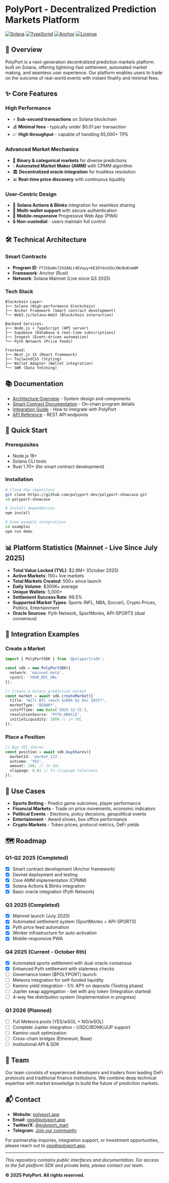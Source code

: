 # PolyPort - Decentralized Prediction Markets Platform

[![Solana](https://img.shields.io/badge/Solana-Mainnet%20Ready-9945FF?style=for-the-badge&logo=solana)](https://solana.com)
[![TypeScript](https://img.shields.io/badge/TypeScript-5.0%2B-blue?style=for-the-badge&logo=typescript)](https://www.typescriptlang.org/)
[![Anchor](https://img.shields.io/badge/Anchor-0.30.1-red?style=for-the-badge)](https://www.anchor-lang.com/)
[![License](https://img.shields.io/badge/License-Proprietary-green?style=for-the-badge)](./LICENSE)

## 🚀 Overview

PolyPort is a next-generation decentralized prediction markets platform built on Solana, offering lightning-fast settlement, automated market making, and seamless user experience. Our platform enables users to trade on the outcome of real-world events with instant finality and minimal fees.

## ✨ Core Features

### High Performance
- ⚡ **Sub-second transactions** on Solana blockchain
- 💰 **Minimal fees** - typically under $0.01 per transaction
- 📈 **High throughput** - capable of handling 65,000+ TPS

### Advanced Market Mechanics
- 🔮 **Binary & categorical markets** for diverse predictions
- 💧 **Automated Market Maker (AMM)** with CPMM algorithm
- 🏛️ **Decentralized oracle integration** for trustless resolution
- 📊 **Real-time price discovery** with continuous liquidity

### User-Centric Design
- 🎯 **Solana Actions & Blinks** integration for seamless sharing
- 👛 **Multi-wallet support** with secure authentication
- 📱 **Mobile-responsive** Progressive Web App (PWA)
- 🔒 **Non-custodial** - users maintain full control

## 🛠 Technical Architecture

### Smart Contracts
- **Program ID**: `FT3tQxWs7Z428ALt4EVwyyrKE1DYdsd1kcXWcBuKnmdM`
- **Framework**: Anchor (Rust)
- **Network**: Solana Mainnet (Live since Q3 2025)

### Tech Stack
```
Blockchain Layer:
├── Solana (High-performance blockchain)
├── Anchor Framework (Smart contract development)
└── Web3.js/Solana-Web3 (Blockchain interaction)

Backend Services:
├── Node.js + TypeScript (API server)
├── Supabase (Database & real-time subscriptions)
├── Inngest (Event-driven automation)
└── Pyth Network (Price feeds)

Frontend:
├── Next.js 15 (React framework)
├── TailwindCSS (Styling)
├── Wallet Adapter (Wallet integration)
└── SWR (Data fetching)
```

## 📚 Documentation

- [Architecture Overview](./docs/architecture.md) - System design and components
- [Smart Contract Documentation](./contracts/README.md) - On-chain program details
- [Integration Guide](./docs/integration.md) - How to integrate with PolyPort
- [API Reference](./docs/api-reference.md) - REST API endpoints

## 🔧 Quick Start

### Prerequisites
- Node.js 18+
- Solana CLI tools
- Rust 1.70+ (for smart contract development)

### Installation
```bash
# Clone the repository
git clone https://github.com/polyport-dev/polyport-showcase.git
cd polyport-showcase

# Install dependencies
npm install

# View example integrations
cd examples
npm run demo
```

## 📊 Platform Statistics (Mainnet - Live Since July 2025)

- **Total Value Locked (TVL)**: $2.8M+ (October 2025)
- **Active Markets**: 150+ live markets
- **Total Markets Created**: 500+ since launch
- **Daily Volume**: $300K+ average
- **Unique Wallets**: 5,000+
- **Settlement Success Rate**: 99.5%
- **Supported Market Types**: Sports (NFL, NBA, Soccer), Crypto Prices, Politics, Entertainment
- **Oracle Sources**: Pyth Network, SportMonks, API-SPORTS (dual consensus)

## 🤝 Integration Examples

### Create a Market
```typescript
import { PolyPortSDK } from '@polyport/sdk';

const sdk = new PolyPortSDK({
  network: 'mainnet-beta',
  rpcUrl: 'YOUR_RPC_URL'
});

// Create a binary prediction market
const market = await sdk.createMarket({
  title: "Will BTC reach $200k by Dec 2025?",
  marketType: 'BINARY',
  cutoffTime: new Date('2025-12-31'),
  resolutionSource: 'PYTH_ORACLE',
  initialLiquidity: 1000 // in SOL
});
```

### Place a Position
```typescript
// Buy YES shares
const position = await sdk.buyShares({
  marketId: 'market_123',
  outcome: 'YES',
  amount: 100, // in SOL
  slippage: 0.01 // 1% slippage tolerance
});
```

## 🎯 Use Cases

- **Sports Betting** - Predict game outcomes, player performance
- **Financial Markets** - Trade on price movements, economic indicators
- **Political Events** - Elections, policy decisions, geopolitical events
- **Entertainment** - Award shows, box office performance
- **Crypto Markets** - Token prices, protocol metrics, DeFi yields

## 🗺 Roadmap

### Q1-Q2 2025 (Completed)
- [x] Smart contract development (Anchor framework)
- [x] Devnet deployment and testing
- [x] Core AMM implementation (CPMM)
- [x] Solana Actions & Blinks integration
- [x] Basic oracle integration (Pyth Network)

### Q3 2025 (Completed)
- [x] Mainnet launch (July 2025)
- [x] Automated settlement system (SportMonks + API-SPORTS)
- [x] Pyth price feed automation
- [x] Worker infrastructure for auto-activation
- [x] Mobile-responsive PWA

### Q4 2025 (Current - October 6th)
- [x] Automated sports settlement with dual-oracle consensus
- [x] Enhanced Pyth settlement with staleness checks
- [ ] Governance token ($POLYPORT) launch
- [ ] Meteora integration for self-funded liquidity
- [ ] Kamino yield integration - 5% APY on deposits (Testing phase)
- [ ] Jupiter swap aggregation - bet with any token (Integration started)
- [ ] 4-way fee distribution system (Implementation in progress)

### Q1 2026 (Planned)
- [ ] Full Meteora pools (YES/wSOL + NO/wSOL)
- [ ] Complete Jupiter integration - USDC/BONK/JUP support
- [ ] Kamino vault optimization
- [ ] Cross-chain bridges (Ethereum, Base)
- [ ] Institutional API & SDK

## 👥 Team

Our team consists of experienced developers and traders from leading DeFi protocols and traditional finance institutions. We combine deep technical expertise with market knowledge to build the future of prediction markets.

## 📬 Contact

- **Website**: [polyport.app](https://polyport.app)
- **Email**: ops@polyport.app
- **Twitter/X**: [@polyport_mart](https://x.com/polyport_mart)
- **Telegram**: [Join our community](https://t.me/polyport_mart)

For partnership inquiries, integration support, or investment opportunities, please reach out to ops@polyport.app.

---

*This repository contains public interfaces and documentation. For access to the full platform SDK and private beta, please contact our team.*

**© 2025 PolyPort. All rights reserved.**
